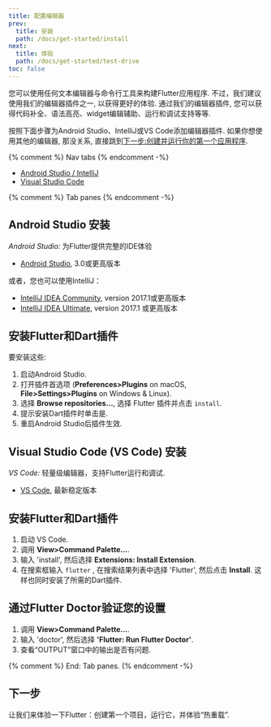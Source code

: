 ```yaml
---
title: 配置编辑器
prev:
  title: 安装
  path: /docs/get-started/install
next:
  title: 体验
  path: /docs/get-started/test-drive
toc: false
---
```


您可以使用任何文本编辑器与命令行工具来构建Flutter应用程序.
不过，我们建议使用我们的编辑器插件之一, 以获得更好的体验. 通过我们的编辑器插件, 您可以获得代码补全、语法高亮、widget编辑辅助、运行和调试支持等等.

按照下面步骤为Android Studio、IntelliJ或VS Code添加编辑器插件. 如果你想使用其他的编辑器,
那没关系, 直接跳到[下一步:创建并运行你的第一个应用程序](/docs/get-started/test-drive).

{% comment %} Nav tabs {% endcomment -%}
<ul class="nav nav-tabs" id="editor-setup" role="tablist">
  <li class="nav-item">
    <a class="nav-link active" id="androidstudio-tab" href="#androidstudio" role="tab" aria-controls="androidstudio" aria-selected="true">Android Studio / IntelliJ</a>
  </li>
  <li class="nav-item">
    <a class="nav-link" id="vscode-tab" href="#vscode" role="tab" aria-controls="vscode" aria-selected="false">Visual Studio Code</a>
  </li>
</ul>

{% comment %} Tab panes {% endcomment -%}
<div class="tab-content">

<div class="tab-pane active" id="androidstudio" role="tabpanel" aria-labelledby="androidstudio-tab" markdown="1">

## Android Studio 安装

*Android Studio:* 为Flutter提供完整的IDE体验

* [Android Studio]({{site.android-dev}}/studio), 3.0或更高版本

或者，您也可以使用IntelliJ：

* [IntelliJ IDEA Community](https://www.jetbrains.com/idea/download/), version 2017.1或更高版本
* [IntelliJ IDEA Ultimate](https://www.jetbrains.com/idea/download/), version 2017.1 或更高版本

## 安装Flutter和Dart插件

要安装这些:

 1. 启动Android Studio.
 1. 打开插件首选项 (**Preferences>Plugins** on macOS,
      **File>Settings>Plugins** on Windows & Linux).
 1. 选择 **Browse repositories…**,  选择 Flutter 插件并点击 `install`.
 1. 提示安装Dart插件时单击是.
 1. 重启Android Studio后插件生效.

</div>
<div class="tab-pane" id="vscode" role="tabpanel" aria-labelledby="vscode-tab" markdown="1">

## Visual Studio Code (VS Code) 安装

*VS Code:* 轻量级编辑器，支持Flutter运行和调试.

* [VS Code](https://code.visualstudio.com/), 最新稳定版本

## 安装Flutter和Dart插件

 1. 启动 VS Code.
 1. 调用 **View>Command Palette...**.
 1. 输入 'install', 然后选择 **Extensions: Install Extension**.
 1. 在搜索框输入 `flutter` , 在搜索结果列表中选择 'Flutter', 然后点击 **Install**. 这样也同时安装了所需的Dart插件.

## 通过Flutter Doctor验证您的设置

 1. 调用 **View>Command Palette...**.
 1. 输入 'doctor', 然后选择 **'Flutter: Run Flutter Doctor'**.
 1. 查看“OUTPUT”窗口中的输出是否有问题.

</div>

</div>{% comment %} End: Tab panes. {% endcomment -%}

## 下一步

让我们来体验一下Flutter：创建第一个项目，运行它，并体验“热重载”.
